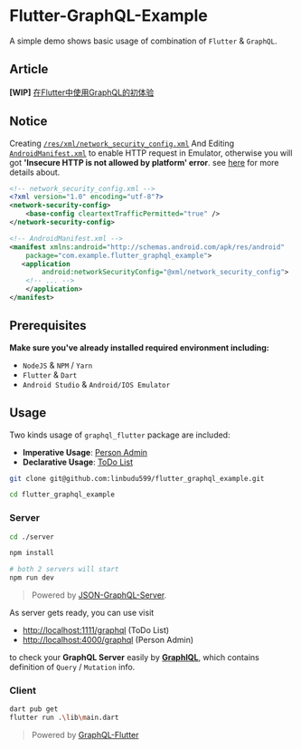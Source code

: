 # Flutter-GraphQL-Example

A simple demo shows basic usage of combination of `Flutter` & `GraphQL`.

## Article

**[WIP]** [在Flutter中使用GraphQL的初体验](./docs/README.md)

## Notice

Creating [`/res/xml/network_security_config.xml`](android/app/src/main/res/xml/network_security_config.xml) And Editing [`AndroidManifest.xml`](android/app/src/main/AndroidManifest.xml) to enable HTTP request in Emulator, otherwise you will got **'Insecure HTTP is not allowed by platform' error**. see [here](https://flutter.dev/docs/release/breaking-changes/network-policy-ios-android#migration-guide) for more details about.

```xml
<!-- network_security_config.xml -->
<?xml version="1.0" encoding="utf-8"?>
<network-security-config>
    <base-config cleartextTrafficPermitted="true" />
</network-security-config>

<!-- AndroidManifest.xml -->
<manifest xmlns:android="http://schemas.android.com/apk/res/android"
    package="com.example.flutter_graphql_example">
   <application
        android:networkSecurityConfig="@xml/network_security_config">
    <!-- ... -->
    </application>
</manifest>

```

## Prerequisites

**Make sure you've already installed required environment including:**

- `NodeJS` & `NPM` / `Yarn`
- `Flutter` & `Dart`
- `Android Studio` & `Android/IOS Emulator`

## Usage

Two kinds usage of `graphql_flutter` package are included:

- **Imperative Usage**: [Person Admin](lib/person/person.dart)
- **Declarative Usage**: [ToDo List](lib/todolist/todolist.dart)

```bash
git clone git@github.com:linbudu599/flutter_graphql_example.git

cd flutter_graphql_example
```

### Server

```bash
cd ./server

npm install

# both 2 servers will start
npm run dev
```

> Powered by [JSON-GraphQL-Server](https://github.com/marmelab/json-graphql-server).

As server gets ready, you can use visit

- [http://localhost:1111/graphql](http://localhost:1111/graphql)  (ToDo List)
- [http://localhost:4000/graphql](http://localhost:4000/graphql)  (Person Admin)

to check your **GraphQL Server** easily by [**GraphIQL**](https://github.com/graphql/graphiql), which contains definition of `Query` / `Mutation` info.

### Client

```bash
dart pub get
flutter run .\lib\main.dart
```

> Powered by [GraphQL-Flutter](https://pub.dev/packages/graphql_flutter)

